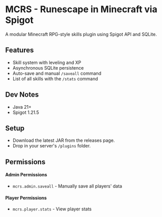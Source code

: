 # MCRS - Runescape in Minecraft via Spigot

A modular Minecraft RPG-style skills plugin using Spigot API and SQLite.

## Features
- Skill system with leveling and XP
- Asynchronous SQLite persistence
- Auto-save and manual `/saveall` command
- List of all skills with the `/stats` command

## Dev Notes
- Java 21+
- Spigot 1.21.5

## Setup
- Download the latest JAR from the releases page.
- Drop in your server's `/plugins` folder.

## Permissions
#### Admin Permissions
- `mcrs.admin.saveall` - Manually save all players' data

#### Player Permissions
- `mcrs.player.stats` - View player stats